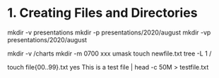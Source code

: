 # 1. Creating Files and Directories
mkdir -v presentations
mkdir -p presentations/2020/august
mkdir -vp presentations/2020/august

 mkdir -v /charts
 mkdir -m 0700 xxx
 umask
 touch newfile.txt
 tree -L 1 /

 touch file{00..99}.txt
 yes This is a test file | head -c 50M > testfile.txt